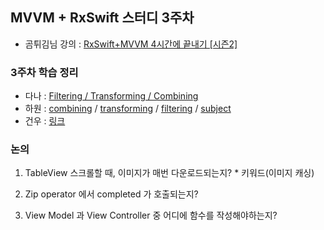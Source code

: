 ## MVVM + RxSwift 스터디 3주차 

- 곰튀김님 강의 : [RxSwift+MVVM 4시간에 끝내기 [시즌2]](https://github.com/iamchiwon/RxSwift_In_4_Hours)

### 3주차 학습 정리
- 다나 : [Filtering / Transforming / Combining](https://www.notion.so/jellysong/W3-Filtering-Transforming-Combining-3bff21409f7941e4a9955c1f3daa42d6)
- 하원 : [combining](https://levenshtein.tistory.com/476) / [transforming](https://levenshtein.tistory.com/475) / [filtering](https://levenshtein.tistory.com/456) / [subject](https://levenshtein.tistory.com/468)
- 건우 : [링크](https://rldd.tistory.com/category/iOS/RxSwift)

### 논의
1. TableView 스크롤할 때, 이미지가 매번 다운로드되는지? * 키워드(이미지 캐싱)
  > 
2. Zip operator 에서 completed 가 호출되는지?
  >
3. View Model 과 View Controller 중 어디에 함수를 작성해야하는지?
  >
